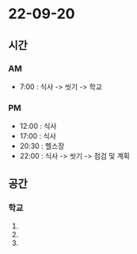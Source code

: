 # 22-09-20

## 시간

### AM
- 7:00 : 식사 -> 씻기 -> 학교

### PM
- 12:00 : 식사
- 17:00 : 식사
- 20:30 : 헬스장
- 22:00 : 식사 -> 씻기 -> 점검 및 계획

## 공간

### 학교
1. 
2. 
3. 